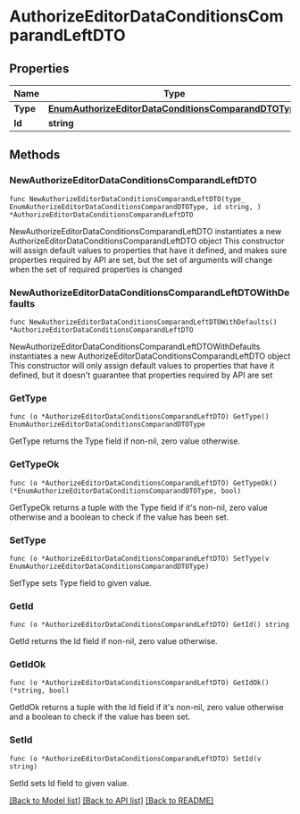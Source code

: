 # AuthorizeEditorDataConditionsComparandLeftDTO

## Properties

Name | Type | Description | Notes
------------ | ------------- | ------------- | -------------
**Type** | [**EnumAuthorizeEditorDataConditionsComparandDTOType**](EnumAuthorizeEditorDataConditionsComparandDTOType.md) |  | 
**Id** | **string** |  | 

## Methods

### NewAuthorizeEditorDataConditionsComparandLeftDTO

`func NewAuthorizeEditorDataConditionsComparandLeftDTO(type_ EnumAuthorizeEditorDataConditionsComparandDTOType, id string, ) *AuthorizeEditorDataConditionsComparandLeftDTO`

NewAuthorizeEditorDataConditionsComparandLeftDTO instantiates a new AuthorizeEditorDataConditionsComparandLeftDTO object
This constructor will assign default values to properties that have it defined,
and makes sure properties required by API are set, but the set of arguments
will change when the set of required properties is changed

### NewAuthorizeEditorDataConditionsComparandLeftDTOWithDefaults

`func NewAuthorizeEditorDataConditionsComparandLeftDTOWithDefaults() *AuthorizeEditorDataConditionsComparandLeftDTO`

NewAuthorizeEditorDataConditionsComparandLeftDTOWithDefaults instantiates a new AuthorizeEditorDataConditionsComparandLeftDTO object
This constructor will only assign default values to properties that have it defined,
but it doesn't guarantee that properties required by API are set

### GetType

`func (o *AuthorizeEditorDataConditionsComparandLeftDTO) GetType() EnumAuthorizeEditorDataConditionsComparandDTOType`

GetType returns the Type field if non-nil, zero value otherwise.

### GetTypeOk

`func (o *AuthorizeEditorDataConditionsComparandLeftDTO) GetTypeOk() (*EnumAuthorizeEditorDataConditionsComparandDTOType, bool)`

GetTypeOk returns a tuple with the Type field if it's non-nil, zero value otherwise
and a boolean to check if the value has been set.

### SetType

`func (o *AuthorizeEditorDataConditionsComparandLeftDTO) SetType(v EnumAuthorizeEditorDataConditionsComparandDTOType)`

SetType sets Type field to given value.


### GetId

`func (o *AuthorizeEditorDataConditionsComparandLeftDTO) GetId() string`

GetId returns the Id field if non-nil, zero value otherwise.

### GetIdOk

`func (o *AuthorizeEditorDataConditionsComparandLeftDTO) GetIdOk() (*string, bool)`

GetIdOk returns a tuple with the Id field if it's non-nil, zero value otherwise
and a boolean to check if the value has been set.

### SetId

`func (o *AuthorizeEditorDataConditionsComparandLeftDTO) SetId(v string)`

SetId sets Id field to given value.



[[Back to Model list]](../README.md#documentation-for-models) [[Back to API list]](../README.md#documentation-for-api-endpoints) [[Back to README]](../README.md)


